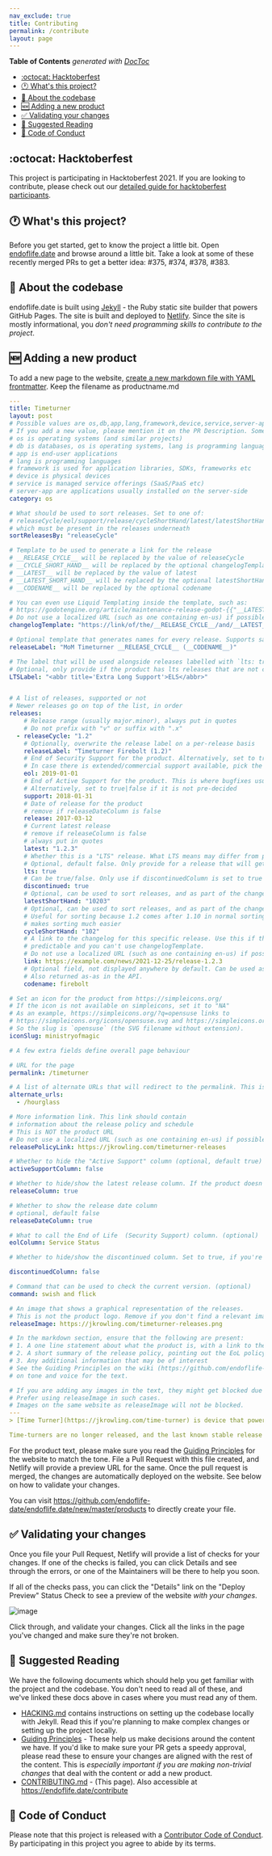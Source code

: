 ```yaml
---
nav_exclude: true
title: Contributing
permalink: /contribute
layout: page
---
```


<!-- START doctoc generated TOC please keep comment here to allow auto update -->
<!-- DON'T EDIT THIS SECTION, INSTEAD RE-RUN doctoc TO UPDATE -->
**Table of Contents**  *generated with [DocToc](https://github.com/thlorenz/doctoc)*

- [:octocat: Hacktoberfest](#octocat-hacktoberfest)
- [🕐 What's this project?](#-whats-this-project)
- [:pencil: About the codebase](#pencil-about-the-codebase)
- [:new: Adding a new product](#new-adding-a-new-product)
- [✅ Validating your changes](#-validating-your-changes)
- [📑 Suggested Reading](#-suggested-reading)
- [:bookmark: Code of Conduct](#bookmark-code-of-conduct)

<!-- END doctoc generated TOC please keep comment here to allow auto update -->

## :octocat: Hacktoberfest

This project is participating in Hacktoberfest 2021. If you are looking to contribute, please check out our [detailed guide for hacktoberfest participants](https://github.com/endoflife-date/endoflife.date/issues/408).

## 🕐 What's this project?

Before you get started, get to know the project a little bit. Open [endoflife.date](https://endoflife.date) and browse around a little bit. Take a look at some of these recently merged PRs to get a better idea: #375, #374, #378, #383.

## :pencil: About the codebase

endoflife.date is built using [Jekyll](https://jekyllrb.com/) - the Ruby static site builder that powers GitHub Pages. The site is built and deployed to [Netlify](https://netlify.com). Since the site is mostly informational, you _don't need programming skills to contribute to the project_.

## :new: Adding a new product

To add a new page to the website, [create a new markdown file with YAML frontmatter](https://github.com/endoflife-date/endoflife.date/new/master/products). Keep the filename as productname.md

```yaml
---
title: Timeturner
layout: post
# Possible values are os,db,app,lang,framework,device,service,server-app
# If you add a new value, please mention it on the PR Description. Some rough guidelines:
# os is operating systems (and similar projects)
# db is databases, os is operating systems, lang is programming languages
# app is end-user applications
# lang is programming languages
# framework is used for application libraries, SDKs, frameworks etc
# device is physical devices
# service is managed service offerings (SaaS/PaaS etc)
# server-app are applications usually installed on the server-side
category: os

# What should be used to sort releases. Set to one of:
# releaseCycle/eol/support/release/cycleShortHand/latest/latestShortHand
# which must be present in the releases underneath
sortReleasesBy: "releaseCycle"

# Template to be used to generate a link for the release
# __RELEASE_CYCLE__ will be replaced by the value of releaseCycle
# __CYCLE_SHORT_HAND__ will be replaced by the optional changelogTemplate
# __LATEST__ will be replaced by the value of latest
# __LATEST_SHORT_HAND__ will be replaced by the optional latestShortHand
# __CODENAME__ will be replaced by the optional codename

# You can even use Liquid Templating inside the template, such as:
# https://godotengine.org/article/maintenance-release-godot-{{"__LATEST__" | replace:'.','-'}}
# Do not use a localized URL (such as one containing en-us) if possible
changelogTemplate: "https://link/of/the/__RELEASE_CYCLE__/and/__LATEST__/version"

# Optional template that generates names for every release. Supports same templating as changelogTemplate.
releaseLabel: "MoM Timeturner __RELEASE_CYCLE__ (__CODENAME__)"

# The label that will be used alongside releases labelled with `lts: true`
# Optional, only provide if the product has lts releases that are not called LTS, but something else.
LTSLabel: "<abbr title='Extra Long Support'>ELS</abbr>"


# A list of releases, supported or not
# Newer releases go on top of the list, in order
releases:
    # Release range (usually major.minor), always put in quotes
    # Do not prefix with "v" or suffix with ".x"
  - releaseCycle: "1.2"
    # Optionally, overwrite the release label on a per-release basis
    releaseLabel: "Timeturner Firebolt (1.2)"
    # End of Security Support for the product. Alternatively, set to true|false if EOL is not pre-decided
    # In case there is extended/commercial support available, pick the date most
    eol: 2019-01-01
    # End of Active Support for the product. This is where bugfixes usually stop coming in. (remove if activeSupportColumn=false)
    # Alternatively, set to true|false if it is not pre-decided
    support: 2018-01-31
    # Date of release for the product
    # remove if releaseDateColumn is false
    release: 2017-03-12
    # Current latest release
    # remove if releaseColumn is false
    # always put in quotes
    latest: "1.2.3"
    # Whether this is a "LTS" release. What LTS means may differ from product to product (see LTSLabel above)
    # Optional, default false. Only provide for a release that will get a much longer support than usual.
    lts: true
    # Can be true/false. Only use if discontinuedColumn is set to true
    discontinued: true
    # Optional, can be used to sort releases, and as part of the changelogTemplate (__LATEST_SHORT_HAND__).
    latestShortHand: "10203"
    # Optional, can be used to sort releases, and as part of the changelogTemplate (__CYCLE_SHORT_HAND__).
    # Useful for sorting because 1.2 comes after 1.10 in normal sorting, so using cycleShortHand values of 102, 110
    # makes sorting much easier
    cycleShortHand: "102"
    # A link to the changelog for this specific release. Use this if the link is not
    # predictable and you can't use changelogTemplate.
    # Do not use a localized URL (such as one containing en-us) if possible
    link: https://example.com/news/2021-12-25/release-1.2.3
    # Optional field, not displayed anywhere by default. Can be used as __CODENAME__ in the releaseLabel and changelogTemplate
    # Also returned as-as in the API.
    codename: firebolt

# Set an icon for the product from https://simpleicons.org/
# If the icon is not available on simpleicons, set it to "NA"
# As an example, https://simpleicons.org/?q=opensuse links to
# https://simpleicons.org/icons/opensuse.svg and https://simpleicons.org/icons/opensuse.pdf
# So the slug is `opensuse` (the SVG filename without extension).
iconSlug: ministryofmagic

# A few extra fields define overall page behaviour

# URL for the page
permalink: /timeturner

# A list of alternate URLs that will redirect to the permalink. This is nice to let people use easier to remember URLs. For eg, we redirect /golang to /go
alternate_urls:
  - /hourglass

# More information link. This link should contain
# information about the release policy and schedule
# This is NOT the product URL
# Do not use a localized URL (such as one containing en-us) if possible
releasePolicyLink: https://jkrowling.com/timeturner-releases

# Whether to hide the "Active Support" column (optional, default true)
activeSupportColumn: false

# Whether to hide/show the latest release column. If the product doesn't have patch releases, set this to false. (optional, default true)
releaseColumn: true

# Whether to show the release date column
# optional, default false
releaseDateColumn: true

# What to call the End of Life  (Security Support) column. (optional)
eolColumn: Service Status

# Whether to hide/show the discontinued column. Set to true, if you're tracking a device. This usually means the device is no longer available for sale or is no longer being manufactured. Set discontinued: true/false inside a release.

discontinuedColumn: false

# Command that can be used to check the current version. (optional)
command: swish and flick

# An image that shows a graphical representation of the releases.
# This is not the product logo. Remove if you don't find a relevant image.
releaseImage: https://jkrowling.com/timeturner-releases.png

# In the markdown section, ensure that the following are present:
# 1. A one line statement about what the product is, with a link to the primary website (in a quote)
# 2. A short summary of the release policy, pointing out the EoL policy as well, if available.
# 3. Any additional information that may be of interest
# See the Guiding Principles on the wiki (https://github.com/endoflife-date/endoflife.date/wiki/Guiding-Principles)
# on tone and voice for the text.

# If you are adding any images in the text, they might get blocked due to our CSP
# Prefer using releaseImage in such cases.
# Images on the same website as releaseImage will not be blocked.
---
> [Time Turner](https://jkrowling.com/time-turner) is device that powers short-term time travel.

Time-turners are no longer released, and the last known stable release was in HP.5 release.
```

For the product text, please make sure you read the [Guiding Principles](https://github.com/endoflife-date/endoflife.date/wiki/Guiding-Principles) for the website to match the tone. File a Pull Request with this file created, and Netlify will provide a preview URL for the same. Once the pull request is merged, the changes are automatically deployed on the website. See below on how to validate your changes.

You can visit <https://github.com/endoflife-date/endoflife.date/new/master/products> to directly create your file.

## ✅ Validating your changes

Once you file your Pull Request, Netlify will provide a list of checks for your changes. If one of the checks is failed, you can click Details and see through the errors, or one of the Maintainers will be there to help you soon.

If all of the checks pass, you can click the "Details" link on the "Deploy Preview" Status Check to see a preview of the website _with your changes_.

![image](https://user-images.githubusercontent.com/584253/134535142-7d1170b7-16f4-4cd3-987e-e890b76098d5.png)

Click through, and validate your changes. Click all the links in the page you've changed and make sure they're not broken.

## 📑 Suggested Reading

We have the following documents which should help you get familiar with the project and the codebase. You don't need to read all of these, and we've linked these docs above in cases where you must read any of them.

- [HACKING.md](https://github.com/endoflife-date/endoflife.date/blob/master/HACKING.md) contains instructions on setting up the codebase locally with Jekyll. Read this if you're planning to make complex changes or setting up the project locally.
- [Guiding Principles](https://github.com/endoflife-date/endoflife.date/wiki/Guiding-Principles) - These help us make decisions around the content we have. If you'd like to make sure your PR gets a speedy approval, please read these to ensure your changes are aligned with the rest of the content. This is _especially important if you are making non-trivial changes_ that deal with the content or add a new product.
- [CONTRIBUTING.md](https://github.com/endoflife-date/endoflife.date/blob/master/CONTRIBUTING.md) - (This page). Also accessible at https://endoflife.date/contribute

## :bookmark: Code of Conduct

Please note that this project is released with a [Contributor Code of Conduct](CODE-OF-CONDUCT.md). By participating in this project you agree to abide by its terms.
